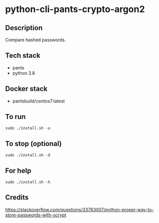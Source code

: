 # python-cli-pants-crypto-argon2

## Description
Compare hashed passwords.

## Tech stack
- pants
- python 3.8

## Docker stack
- pantsbuild/centos7:latest

## To run
`sudo ./install.sh -u`

## To stop (optional)
`sudo ./install.sh -d`

## For help
`sudo ./install.sh -h`

## Credits
https://stackoverflow.com/questions/33783007/python-proper-way-to-store-passwords-with-scrypt
